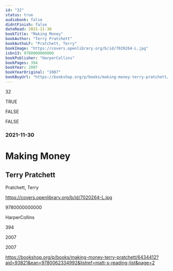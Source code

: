 ```yaml
---
id: "32"
status: true
audiobook: false
didntFinish: false
dateRead: 2021-11-30
bookTitle: "Making Money"
bookAuthor: "Terry Pratchett"
bookAuthoLF: "Pratchett, Terry"
bookImage: "https://covers.openlibrary.org/b/id/7020264-L.jpg"
isbn13: 9780000000000
bookPublisher: "HarperCollins"
bookPages: 394
bookYear: 2007
bookYearOriginal: "2007"
bookBuyUrl: "https://bookshop.org/p/books/making-money-terry-pratchett/6434412?aid=93821&ean=9780062334992&listref=matt-s-reading-list&page=2"
---
```

32

TRUE

FALSE

FALSE

### 2021-11-30

# Making Money

## Terry Pratchett

Pratchett, Terry

https://covers.openlibrary.org/b/id/7020264-L.jpg

9780000000000

HarperCollins

394

2007

2007

https://bookshop.org/p/books/making-money-terry-pratchett/6434412?aid=93821&ean=9780062334992&listref=matt-s-reading-list&page=2